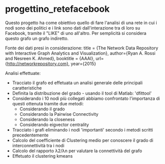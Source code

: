 # progettino_retefacebook

Questo progetto ha come obiettivo quello di fare l'analisi di una rete in
cui i nodi sono dei politici e i link sono dati dall'interazione tra di 
loro su Facebook, tramite il "LIKE" di uno all'altro.
Per semplicità si considera questo grafo un grafo indiretto.

Fonte dei dati presi in considerazione:
      title = {The Network Data Repository with Interactive Graph 
      Analytics and Visualization},
      author={Ryan A. Rossi and Nesreen K. Ahmed},
      booktitle = {AAAI},
      url={http://networkrepository.com},
      year={2015}

Analisi effettuate:

- Tracciato il grafo ed effetuata un analisi generale delle principali 
  caratteristiche
- Definita la distribuzione del grado - usando il tool di Matlab: 
  'dfittool'
- Considerando i 10 nodi più collegati abbiamo confrontato l'importanza di 
  questi ottenuta tramite due metodi:
	+ Considerando il grado
	+ Considerando la Pairwise Connectivity
    + Considerando la closeness
    + Considerando eigvector centrality
- Tracciato i grafi eliminando i nodi 'importanti' secondo i metodi scritti
  precedentemente 
- Calcolo del coefficiente di Clustering medio per conoscere il grado di
  interconnettività tra i nodi
- Calcolo del rapporto λ2/λn per valutare la connettività del grafo
- Effetuato il clustering kmeans


